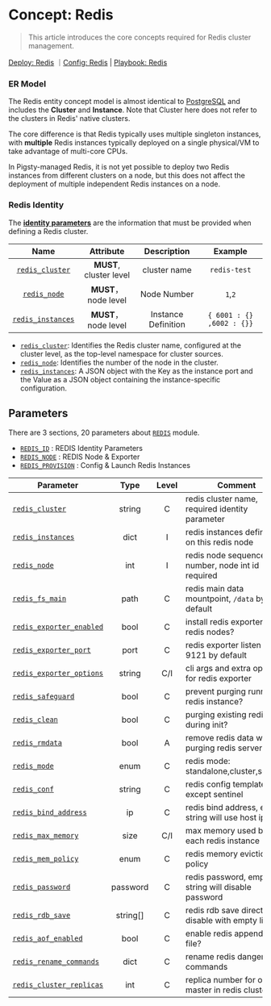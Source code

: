# Concept: Redis

> This article introduces the core concepts required for Redis cluster management.

[Deploy: Redis](d-redis.md) ｜[Config: Redis](v-redis.md)  | [Playbook: Redis](p-redis.md)



### ER Model

The Redis entity concept model is almost identical to [PostgreSQL](c-pgsql.md) and includes the **Cluster** and **Instance**. Note that Cluster here does not refer to the clusters in Redis' native clusters.

The core difference is that Redis typically uses multiple singleton instances, with **multiple** Redis instances typically deployed on a single physical/VM to take advantage of multi-core CPUs.

In Pigsty-managed Redis, it is not yet possible to deploy two Redis instances from different clusters on a node, but this does not affect the deployment of multiple independent Redis instances on a node.


### Redis Identity

The [**identity parameters**](v-redis.md#redis_identity) are the information that must be provided when defining a Redis cluster.

|                    Name                    |        Attribute        |   Description   |         Example         |
| :-----------------------------------------: | :----------------: | :------: | :------------------: |
| [`redis_cluster`](v-redis.md#redis_cluster) | **MUST**, cluster level |  cluster name  |      `redis-test`       |
|    [`redis_node`](v-redis.md#redis_node)    | **MUST**，node level | Node Number | `1`,`2` |
|     [`redis_instances`](v-redis.md#redis_instances)     | **MUST**，node level | Instance Definition | `{ 6001 : {} ,6002 : {}}`  |


- [`redis_cluster`](v-redis.md#redis_cluster): Identifies the Redis cluster name, configured at the cluster level, as the top-level namespace for cluster sources.
- [`redis_node`](v-redis.md#redis_node): Identifies the number of the node in the cluster.
- [`redis_instances`](v-redis.md#redis_instances): A JSON object with the Key as the instance port and the Value as a JSON object containing the instance-specific configuration.




## Parameters


There are 3 sections, 20 parameters about [`REDIS`](PARAM#REDIS) module.

- [`REDIS_ID`](PARAM#redis_id) : REDIS Identity Parameters
- [`REDIS_NODE`](PARAM#redis_node) : REDIS Node & Exporter
- [`REDIS_PROVISION`](PARAM#redis_provision) : Config & Launch Redis Instances


| Parameter                                                    |    Type     | Level | Comment                                                      |
| ------------------------------------------------------------ | :---------: | :---: | ------------------------------------------------------------ |
| [`redis_cluster`](PARAM#redis_cluster)                       |   string    |   C   | redis cluster name, required identity parameter              |
| [`redis_instances`](PARAM#redis_instances)                   |    dict     |   I   | redis instances definition on this redis node                |
| [`redis_node`](PARAM#redis_node)                             |     int     |   I   | redis node sequence number, node int id required             |
| [`redis_fs_main`](PARAM#redis_fs_main)                       |    path     |   C   | redis main data mountpoint, `/data` by default               |
| [`redis_exporter_enabled`](PARAM#redis_exporter_enabled)     |    bool     |   C   | install redis exporter on redis nodes?                       |
| [`redis_exporter_port`](PARAM#redis_exporter_port)           |    port     |   C   | redis exporter listen port, 9121 by default                  |
| [`redis_exporter_options`](PARAM#redis_exporter_options)     |   string    |  C/I  | cli args and extra options for redis exporter                |
| [`redis_safeguard`](PARAM#redis_safeguard)                   |    bool     |   C   | prevent purging running redis instance?                      |
| [`redis_clean`](PARAM#redis_clean)                           |    bool     |   C   | purging existing redis during init?                          |
| [`redis_rmdata`](PARAM#redis_rmdata)                         |    bool     |   A   | remove redis data when purging redis server?                 |
| [`redis_mode`](PARAM#redis_mode)                             |    enum     |   C   | redis mode: standalone,cluster,sentinel                      |
| [`redis_conf`](PARAM#redis_conf)                             |   string    |   C   | redis config template path, except sentinel                  |
| [`redis_bind_address`](PARAM#redis_bind_address)             |     ip      |   C   | redis bind address, empty string will use host ip            |
| [`redis_max_memory`](PARAM#redis_max_memory)                 |    size     |  C/I  | max memory used by each redis instance                       |
| [`redis_mem_policy`](PARAM#redis_mem_policy)                 |    enum     |   C   | redis memory eviction policy                                 |
| [`redis_password`](PARAM#redis_password)                     |  password   |   C   | redis password, empty string will disable password           |
| [`redis_rdb_save`](PARAM#redis_rdb_save)                     |  string[]   |   C   | redis rdb save directives, disable with empty list           |
| [`redis_aof_enabled`](PARAM#redis_aof_enabled)               |    bool     |   C   | enable redis append only file?                               |
| [`redis_rename_commands`](PARAM#redis_rename_commands)       |    dict     |   C   | rename redis dangerous commands                              |
| [`redis_cluster_replicas`](PARAM#redis_cluster_replicas)     |     int     |   C   | replica number for one master in redis cluster               |